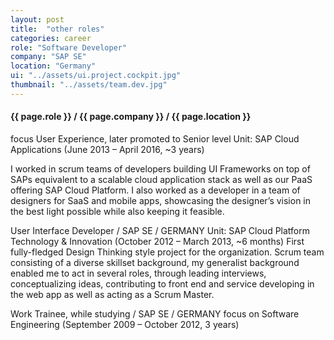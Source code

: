 ```yaml
---
layout: post
title:  "other roles"
categories: career
role: "Software Developer"
company: "SAP SE"
location: "Germany"
ui: "../assets/ui.project.cockpit.jpg"
thumbnail: "../assets/team.dev.jpg"
---
```


<h4>{{ page.role }} / {{ page.company }} / {{ page.location }} </h4>

focus User Experience, later promoted to Senior level
Unit: SAP Cloud Applications (June 2013 – April 2016, ~3 years)
<!--more-->

I worked in scrum teams of developers building UI Frameworks on top of SAPs equivalent to a scalable cloud application stack as well as our PaaS offering SAP Cloud Platform. I also worked as a developer in a team of designers for SaaS and mobile apps, showcasing the designer’s vision in the best light possible while also keeping it feasible.

User Interface Developer / SAP SE / GERMANY
Unit: SAP Cloud Platform Technology & Innovation (October 2012 – March 2013, ~6 months)
First fully-fledged Design Thinking style project for the organization. Scrum team consisting of a diverse skillset background, my generalist background enabled me to act in several roles, through leading interviews, conceptualizing ideas, contributing to front end and service developing in the web app as well as acting as a Scrum Master.

Work Trainee, while studying  / SAP SE / GERMANY
focus on Software Engineering (September 2009 – October 2012, 3 years)
